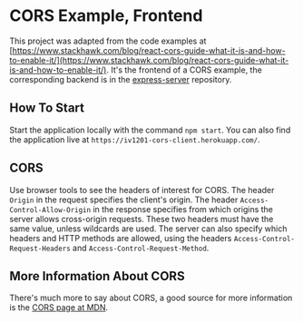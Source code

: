 
# CORS Example, Frontend

This project was adapted from the code examples at [https://www.stackhawk.com/blog/react-cors-guide-what-it-is-and-how-to-enable-it/](https://www.stackhawk.com/blog/react-cors-guide-what-it-is-and-how-to-enable-it/). It's the frontend of a CORS example, the corresponding backend is in the [express-server](https://github.com/KTH-IV1201/express-server.git) repository.

## How To Start

Start the application locally with the command `npm start`. You can also find the application live at `https://iv1201-cors-client.herokuapp.com/`.

## CORS

Use browser tools to see the headers of interest for CORS. The header `Origin` in the request specifies the client's origin. The header `Access-Control-Allow-Origin` in the response specifies from which origins the server allows cross-origin requests. These two headers must have the same value, unless wildcards are used. The server can also specify which headers and HTTP methods are allowed, using the headers `Access-Control-Request-Headers` and `Access-Control-Request-Method`.

## More Information About CORS

There's much more to say about CORS, a good source for more information is the [CORS page at MDN](https://developer.mozilla.org/en-US/docs/Web/HTTP/CORS).

